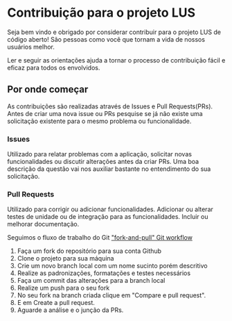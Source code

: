 # Contribuição para o projeto LUS

Seja bem vindo e obrigado por considerar contribuir para o projeto LUS de código aberto! São pessoas como você que tornam a vida de nossos usuários melhor.

Ler e seguir as orientações ajuda a tornar o processo de contribuição fácil e eficaz para todos os envolvidos.

## Por onde começar

As contribuições são realizadas através de Issues e Pull Requests(PRs).
Antes de criar uma nova issue ou PRs pesquise se já não existe uma solicitação existente para o mesmo problema ou funcionalidade.

### Issues

Utilizado para relatar problemas com a aplicação, solicitar novas funcionalidades ou discutir alterações antes da criar PRs.
Uma boa descrição da questão vai nos auxiliar bastante no entendimento do sua solicitação.

### Pull Requests

Utilizado para corrigir ou adicionar funcionalidades.
Adicionar ou alterar testes de unidade ou de integração para as funcionalidades.
Incluir ou melhorar documentação.

Seguimos o fluxo de trabalho do Git ["fork-and-pull" Git workflow](https://github.com/susam/gitpr)

1. Faça um fork do repositório para sua conta Github
2. Clone o projeto para sua máquina
3. Crie um novo branch local com um nome sucinto porém descritivo
4. Realize as padronizações, formatações e testes necessários
5. Faça um commit das alterações para a branch local
6. Realize um push para o seu fork
7. No seu fork na branch criada clique em "Compare e pull request".
8. E em Create a pull request.
9. Aguarde a análise e o junção da PRs.
